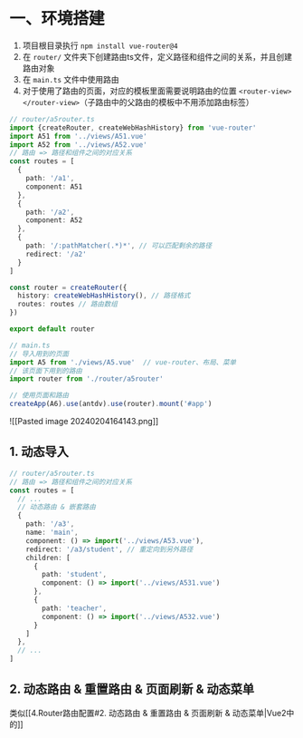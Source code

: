 # 一、环境搭建

1. 项目根目录执行 `npm install vue-router@4`
2. 在 `router/` 文件夹下创建路由ts文件，定义路径和组件之间的关系，并且创建路由对象
3. 在 `main.ts` 文件中使用路由
4. 对于使用了路由的页面，对应的模板里面需要说明路由的位置 `<router-view></router-view>`（子路由中的父路由的模板中不用添加路由标签）

```ts
// router/a5router.ts
import {createRouter, createWebHashHistory} from 'vue-router'
import A51 from '../views/A51.vue'
import A52 from '../views/A52.vue'
// 路由 => 路径和组件之间的对应关系
const routes = [
  {
    path: '/a1',
    component: A51
  },
  {
    path: '/a2', 
    component: A52
  },
  {
    path: '/:pathMatcher(.*)*', // 可以匹配剩余的路径
    redirect: '/a2'
  }
]

const router = createRouter({ 
  history: createWebHashHistory(), // 路径格式
  routes: routes // 路由数组
})

export default router
```

```ts
// main.ts
// 导入用到的页面
import A5 from './views/A5.vue'  // vue-router、布局、菜单
// 该页面下用到的路由
import router from './router/a5router'

// 使用页面和路由
createApp(A6).use(antdv).use(router).mount('#app')
```

![[Pasted image 20240204164143.png]]

## 1. 动态导入

```ts
// router/a5router.ts
// 路由 => 路径和组件之间的对应关系
const routes = [
  // ...
  // 动态路由 & 嵌套路由
  {
    path: '/a3',
    name: 'main',
    component: () => import('../views/A53.vue'),
    redirect: '/a3/student', // 重定向到另外路径
    children: [
      {
        path: 'student',
        component: () => import('../views/A531.vue')
      },
      {
        path: 'teacher',
        component: () => import('../views/A532.vue')
      }
    ]
  },
  // ...
]
```

## 2. 动态路由 & 重置路由 & 页面刷新 & 动态菜单

类似[[4.Router路由配置#2. 动态路由 & 重置路由 & 页面刷新 & 动态菜单|Vue2中的]]

